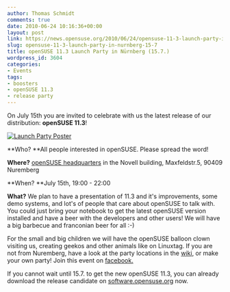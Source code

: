 ```yaml
---
author: Thomas Schmidt
comments: true
date: 2010-06-24 10:16:36+00:00
layout: post
link: https://news.opensuse.org/2010/06/24/opensuse-11-3-launch-party-in-nurnberg-15-7/
slug: opensuse-11-3-launch-party-in-nurnberg-15-7
title: openSUSE 11.3 Launch Party in Nürnberg (15.7.)
wordpress_id: 3604
categories:
- Events
tags:
- boosters
- openSUSE 11.3
- release party
---
```


On July 15th you are invited to celebrate with us the latest release of our distribution: **openSUSE 11.3**!

[![Launch Party Poster](//en.opensuse.org/images/thumb/9/90/Launch_nbg_A3.png/424px-Launch_nbg_A3.png)](//wiki.opensuse.org/images/thumb/3/33/11.3_launch_party_poster_nuremberg.png/424px-11.3_launch_party_poster_nuremberg.png)

**Who? **All people interested in openSUSE. Please spread the word!

**Where?** [openSUSE headquarters](//alturl.com/2iff ) in the Novell building, Maxfeldstr.5, 90409 Nuremberg

**When? **July 15th, 19:00 - 22:00

**What?** We plan to have a presentation of 11.3 and it's improvements, some demo systems,  and lot's of people that care about openSUSE to talk with. You could just bring your notebook to get the latest openSUSE version installed and have a beer with the developers and other users! We will have a big barbecue and franconian beer for all :-)

For the small and big children we will have the openSUSE balloon clown visiting us, creating geekos and other animals like on Linuxtag. If you are not from Nuremberg, have a look at the party locations in the [wiki](//en.opensuse.org/OpenSUSE_11.3_Launch_Party_Locations), or make your own party!
Join this event on [facebook.](//www.facebook.com/event.php?eid=131755730179190#!/event.php?eid=131755730179190&ref=mf)

If you cannot wait until 15.7. to get the new openSUSE 11.3, you can already download the release candidate on [software.opensuse.org](//software.opensuse.org/developer) now.
